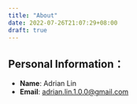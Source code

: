 ```yaml
---
title: "About"
date: 2022-07-26T21:07:29+08:00
draft: true
---
```


## Personal Information：

  * **Name**: Adrian Lin
  * **Email**: adrian.lin.1.0.0@gmail.com
